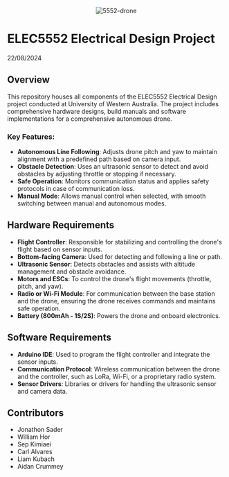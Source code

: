 <p align="center">
  <img src="https://static.vecteezy.com/system/resources/thumbnails/049/514/995/small/drone-hovering-in-mid-air-above-a-landscape-during-daylight-cut-out-transparent-png.png" alt="5552-drone">
  <h1>ELEC5552 Electrical Design Project</h1>
  <p1>22/08/2024</p1>
</p>

## Overview
This repository houses all components of the ELEC5552 Electrical Design project conducted at University of Western Australia. The project includes comprehensive hardware designs, build manuals and software implementations for a comprehensive autonomous drone.

### Key Features:
- **Autonomous Line Following**: Adjusts drone pitch and yaw to maintain alignment with a predefined path based on camera input.
- **Obstacle Detection**: Uses an ultrasonic sensor to detect and avoid obstacles by adjusting throttle or stopping if necessary.
- **Safe Operation**: Monitors communication status and applies safety protocols in case of communication loss.
- **Manual Mode**: Allows manual control when selected, with smooth switching between manual and autonomous modes.


## Hardware Requirements

- **Flight Controller**: Responsible for stabilizing and controlling the drone's flight based on sensor inputs.
- **Bottom-facing Camera**: Used for detecting and following a line or path.
- **Ultrasonic Sensor**: Detects obstacles and assists with altitude management and obstacle avoidance.
- **Motors and ESCs**: To control the drone's flight movements (throttle, pitch, and yaw).
- **Radio or Wi-Fi Module**: For communication between the base station and the drone, ensuring the drone receives commands and maintains safe operation.
- **Battery (800mAh - 1S/2S)**: Powers the drone and onboard electronics.

## Software Requirements

- **Arduino IDE**: Used to program the flight controller and integrate the sensor inputs.
- **Communication Protocol**: Wireless communication between the drone and the controller, such as LoRa, Wi-Fi, or a proprietary radio system.
- **Sensor Drivers**: Libraries or drivers for handling the ultrasonic sensor and camera data.

## Contributors
- Jonathon Sader
- William Hor
- Sep Kimiaei
- Carl Alvares
- Liam Kubach
- Aidan Crummey




